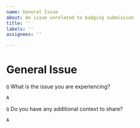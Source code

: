 ```yaml
---
name: General Issue
about: An issue unrelated to badging submission
title: ''
labels: ''
assignees: ''

---
```


# General Issue

`Q` What is the issue you are experiencing?

`A` <!-- A clear and concise description of what you want to happen. -->

`Q` Do you have any additional context to share?

`A` <!-- Add any other context or screenshots about the issue here. -->
